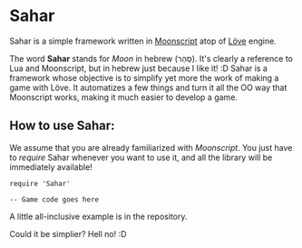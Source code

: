 # Sahar
Sahar is a simple framework written in [Moonscript](http://moonscript.org/) atop of [Löve](https://love2d.org/) engine.

The word **Sahar** stands for *Moon* in hebrew (סַהַר). It's clearly a reference to Lua and Moonscript, but in hebrew just because I like it! :D
Sahar is a framework whose objective is to simplify yet more the work of making a game with Löve. It automatizes a few things and turn it all the OO way that Moonscript works, making it much easier to develop a game.

## How to use **Sahar**:
We assume that you are already familiarized with *Moonscript*.
You just have to *require* Sahar whenever you want to use it, and all the library will be immediately available!

	require 'Sahar'
	
	-- Game code goes here
	

A little all-inclusive example is in the repository.

Could it be simplier? Hell no! :D
